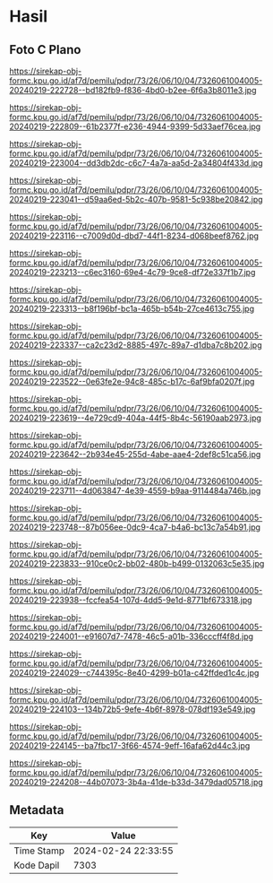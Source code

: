 # Hasil

## Foto C Plano

https://sirekap-obj-formc.kpu.go.id/af7d/pemilu/pdpr/73/26/06/10/04/7326061004005-20240219-222728--bd182fb9-f836-4bd0-b2ee-6f6a3b8011e3.jpg

https://sirekap-obj-formc.kpu.go.id/af7d/pemilu/pdpr/73/26/06/10/04/7326061004005-20240219-222809--61b2377f-e236-4944-9399-5d33aef76cea.jpg

https://sirekap-obj-formc.kpu.go.id/af7d/pemilu/pdpr/73/26/06/10/04/7326061004005-20240219-223004--dd3db2dc-c6c7-4a7a-aa5d-2a34804f433d.jpg

https://sirekap-obj-formc.kpu.go.id/af7d/pemilu/pdpr/73/26/06/10/04/7326061004005-20240219-223041--d59aa6ed-5b2c-407b-9581-5c938be20842.jpg

https://sirekap-obj-formc.kpu.go.id/af7d/pemilu/pdpr/73/26/06/10/04/7326061004005-20240219-223116--c7009d0d-dbd7-44f1-8234-d068beef8762.jpg

https://sirekap-obj-formc.kpu.go.id/af7d/pemilu/pdpr/73/26/06/10/04/7326061004005-20240219-223213--c6ec3160-69e4-4c79-9ce8-df72e337f1b7.jpg

https://sirekap-obj-formc.kpu.go.id/af7d/pemilu/pdpr/73/26/06/10/04/7326061004005-20240219-223313--b8f196bf-bc1a-465b-b54b-27ce4613c755.jpg

https://sirekap-obj-formc.kpu.go.id/af7d/pemilu/pdpr/73/26/06/10/04/7326061004005-20240219-223337--ca2c23d2-8885-497c-89a7-d1dba7c8b202.jpg

https://sirekap-obj-formc.kpu.go.id/af7d/pemilu/pdpr/73/26/06/10/04/7326061004005-20240219-223522--0e63fe2e-94c8-485c-b17c-6af9bfa0207f.jpg

https://sirekap-obj-formc.kpu.go.id/af7d/pemilu/pdpr/73/26/06/10/04/7326061004005-20240219-223619--4e729cd9-404a-44f5-8b4c-56190aab2973.jpg

https://sirekap-obj-formc.kpu.go.id/af7d/pemilu/pdpr/73/26/06/10/04/7326061004005-20240219-223642--2b934e45-255d-4abe-aae4-2def8c51ca56.jpg

https://sirekap-obj-formc.kpu.go.id/af7d/pemilu/pdpr/73/26/06/10/04/7326061004005-20240219-223711--4d063847-4e39-4559-b9aa-9114484a746b.jpg

https://sirekap-obj-formc.kpu.go.id/af7d/pemilu/pdpr/73/26/06/10/04/7326061004005-20240219-223748--87b056ee-0dc9-4ca7-b4a6-bc13c7a54b91.jpg

https://sirekap-obj-formc.kpu.go.id/af7d/pemilu/pdpr/73/26/06/10/04/7326061004005-20240219-223833--910ce0c2-bb02-480b-b499-0132063c5e35.jpg

https://sirekap-obj-formc.kpu.go.id/af7d/pemilu/pdpr/73/26/06/10/04/7326061004005-20240219-223938--fccfea54-107d-4dd5-9e1d-8771bf673318.jpg

https://sirekap-obj-formc.kpu.go.id/af7d/pemilu/pdpr/73/26/06/10/04/7326061004005-20240219-224001--e91607d7-7478-46c5-a01b-336cccff4f8d.jpg

https://sirekap-obj-formc.kpu.go.id/af7d/pemilu/pdpr/73/26/06/10/04/7326061004005-20240219-224029--c744395c-8e40-4299-b01a-c42ffded1c4c.jpg

https://sirekap-obj-formc.kpu.go.id/af7d/pemilu/pdpr/73/26/06/10/04/7326061004005-20240219-224103--134b72b5-9efe-4b6f-8978-078df193e549.jpg

https://sirekap-obj-formc.kpu.go.id/af7d/pemilu/pdpr/73/26/06/10/04/7326061004005-20240219-224145--ba7fbc17-3f66-4574-9eff-16afa62d44c3.jpg

https://sirekap-obj-formc.kpu.go.id/af7d/pemilu/pdpr/73/26/06/10/04/7326061004005-20240219-224208--44b07073-3b4a-41de-b33d-3479dad05718.jpg


## Metadata

| Key        | Value               |
| ---------- | ------------------- |
| Time Stamp | 2024-02-24 22:33:55 |
| Kode Dapil | 7303                |



